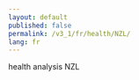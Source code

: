 ```yaml
---
layout: default
published: false
permalink: /v3_1/fr/health/NZL/
lang: fr
---
```


health analysis NZL
